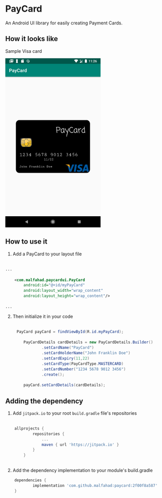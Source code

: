 # PayCard
An Android UI library for easily creating Payment Cards.

## How it looks like

Sample Visa card

<img src="screenshots/cardImage.png" alt="payment card" width="300"/>

## How to use it

1. Add a PayCard to your layout file
```xml

...

    <com.malfahad.paycardui.PayCard
        android:id="@+id/myPayCard"
        android:layout_width="wrap_content"
        android:layout_height="wrap_content"/>
  
...
```

2. Then initialize it in your code
```java

     PayCard payCard = findViewById(R.id.myPayCard);

        PayCardDetails cardDetails = new PayCardDetails.Builder()
                .setCardName("PayCard")
                .setCardHolderName("John Franklin Doe")
                .setCardExpiry(11,22)
                .setCardType(PayCardType.MASTERCARD)
                .setCardNumber("1234 5678 9012 3456")
                .create();

        payCard.setCardDetails(cardDetails);


```


## Adding the dependency

1. Add `jitpack.io` to your root `build.gradle` file's repositories

```groovy

    allprojects {
            repositories {
                ...
                maven { url 'https://jitpack.io' }
            }
        }
        
```

2. Add the dependency implementation to your module's build.gradle

```groovy
	dependencies {
	        implementation 'com.github.malfahad:paycard:2f00f8a587'
	}

```
